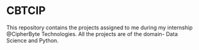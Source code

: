 # CBTCIP
This repository contains the projects assigned to me during my internship @CipherByte Technologies. All the projects are of the domain- Data Science and Python.
